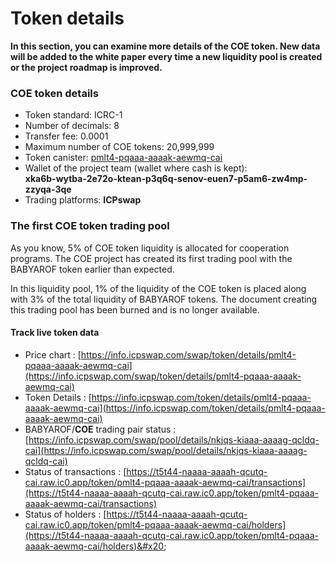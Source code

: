 # Token details

**In this section, you can examine more details of the COE token. New data will be added to the white paper every time a new liquidity pool is created or the project roadmap is improved.**

### COE token details

* Token standard: ICRC-1
* Number of decimals: 8
* Transfer fee: 0.0001
* Maximum number of COE tokens: 20,999,999&#x20;
* Token canister: [pmlt4-pqaaa-aaaak-aewmq-cai](https://icscan.io/canister/pmlt4-pqaaa-aaaak-aewmq-cai)
* Wallet of the project team (wallet where cash is kept):\
  **xka6b-wytba-2e72o-ktean-p3q6q-senov-euen7-p5am6-zw4mp-zzyqa-3qe**
* Trading platforms: **ICPswap**

### The first COE token trading pool

As you know, 5% of COE token liquidity is allocated for cooperation programs. The COE project has created its first trading pool with the BABYAROF token earlier than expected.

In this liquidity pool, 1% of the liquidity of the COE token is placed along with 3% of the total liquidity of BABYAROF tokens. The document creating this trading pool has been burned and is no longer available.

#### Track live token data

* Price chart : [https://info.icpswap.com/swap/token/details/pmlt4-pqaaa-aaaak-aewmq-cai](https://info.icpswap.com/swap/token/details/pmlt4-pqaaa-aaaak-aewmq-cai)
* Token Details : [https://info.icpswap.com/token/details/pmlt4-pqaaa-aaaak-aewmq-cai](https://info.icpswap.com/token/details/pmlt4-pqaaa-aaaak-aewmq-cai)
* BABYAROF/**COE** trading pair status : [https://info.icpswap.com/swap/pool/details/nkjqs-kiaaa-aaaag-qcldq-cai](https://info.icpswap.com/swap/pool/details/nkjqs-kiaaa-aaaag-qcldq-cai)
* Status of transactions : [https://t5t44-naaaa-aaaah-qcutq-cai.raw.ic0.app/token/pmlt4-pqaaa-aaaak-aewmq-cai/transactions](https://t5t44-naaaa-aaaah-qcutq-cai.raw.ic0.app/token/pmlt4-pqaaa-aaaak-aewmq-cai/transactions)
* Status of holders : [https://t5t44-naaaa-aaaah-qcutq-cai.raw.ic0.app/token/pmlt4-pqaaa-aaaak-aewmq-cai/holders](https://t5t44-naaaa-aaaah-qcutq-cai.raw.ic0.app/token/pmlt4-pqaaa-aaaak-aewmq-cai/holders)&#x20;
